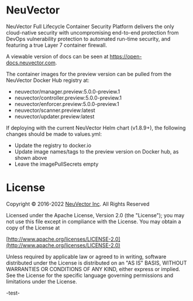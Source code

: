 # NeuVector

NeuVector Full Lifecycle Container Security Platform delivers the only cloud-native security with uncompromising end-to-end protection from DevOps vulnerability protection to automated run-time security, and featuring a true Layer 7 container firewall.

A viewable version of docs can be seen at https://open-docs.neuvector.com.

The container images for the preview version can be pulled from the NeuVector Docker Hub registry at:
+ neuvector/manager.preview:5.0.0-preview.1
+ neuvector/controller.preview:5.0.0-preview.1
+ neuvector/enforcer.preview:5.0.0-preview.1
+ neuvector/scanner.preview:latest
+ neuvector/updater.preview:latest

If deploying with the current NeuVector Helm chart (v1.8.9+), the following changes should be made to values.yml:

+ Update the registry to docker.io
+ Update image names/tags to the preview version on Docker hub, as shown above
+ Leave the imagePullSecrets empty

# License

Copyright © 2016-2022 [NeuVector Inc](https://neuvector.com). All Rights Reserved

Licensed under the Apache License, Version 2.0 (the "License");
you may not use this file except in compliance with the License.
You may obtain a copy of the License at

[http://www.apache.org/licenses/LICENSE-2.0](http://www.apache.org/licenses/LICENSE-2.0)

Unless required by applicable law or agreed to in writing, software
distributed under the License is distributed on an "AS IS" BASIS,
WITHOUT WARRANTIES OR CONDITIONS OF ANY KIND, either express or implied.
See the License for the specific language governing permissions and
limitations under the License.

-test-